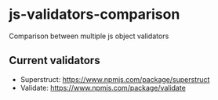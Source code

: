 # js-validators-comparison
Comparison between multiple js object validators

## Current validators
- Superstruct: https://www.npmjs.com/package/superstruct
- Validate: https://www.npmjs.com/package/validate
